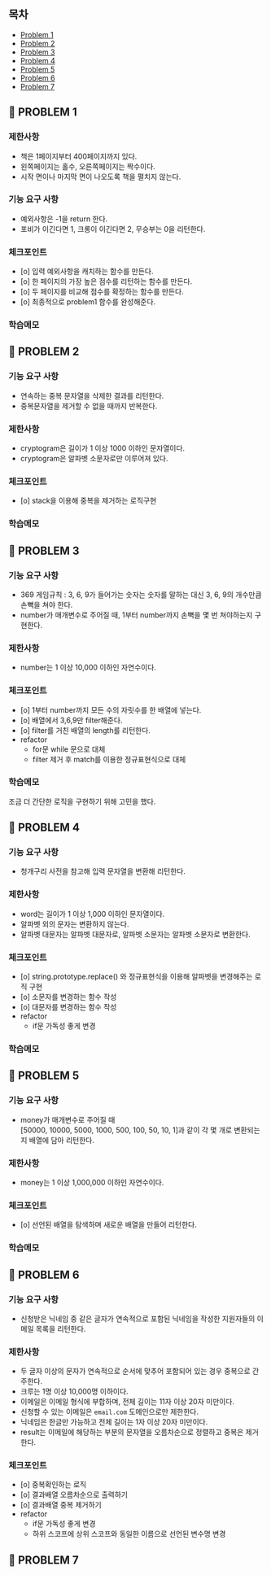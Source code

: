 ## 목차

- [Problem 1](#-problem-1)
- [Problem 2](#-problem-2)
- [Problem 3](#-problem-3)
- [Problem 4](#-problem-4)
- [Problem 5](#-problem-5)
- [Problem 6](#-problem-6)
- [Problem 7](#-problem-7)

## 🔖 PROBLEM 1

### 제한사항

- 책은 1페이지부터 400페이지까지 있다.
- 왼쪽페이지는 홀수, 오른쪽페이지는 짝수이다.
- 시작 면이나 마지막 면이 나오도록 책을 펼치지 않는다.

### 기능 요구 사항

- 예외사항은 -1을 return 한다.
- 포비가 이긴다면 1, 크롱이 이긴다면 2, 무승부는 0을 리턴한다.

### 체크포인트

- [o] 입력 예외사항을 캐치하는 함수를 만든다.
- [o] 한 페이지의 가장 높은 점수를 리턴하는 함수를 만든다.
- [o] 두 페이지를 비교해 점수를 확정하는 함수를 만든다.
- [o] 최종적으로 problem1 함수를 완성해준다.

### 학습메모

## 🔖 PROBLEM 2

### 기능 요구 사항

- 연속하는 중복 문자열을 삭제한 결과를 리턴한다.
- 중복문자열을 제거할 수 없을 때까지 반복한다.

### 제한사항

- cryptogram은 길이가 1 이상 1000 이하인 문자열이다.
- cryptogram은 알파벳 소문자로만 이루어져 있다.

### 체크포인트

- [o] stack을 이용해 중복을 제거하는 로직구현

### 학습메모

## 🔖 PROBLEM 3

### 기능 요구 사항

- 369 게임규칙 : 3, 6, 9가 들어가는 숫자는 숫자를 말하는 대신 3, 6, 9의 개수만큼 손뼉을 쳐야 한다.
- number가 매개변수로 주어질 때, 1부터 number까지 손뼉을 몇 번 쳐야하는지 구현한다.

### 제한사항

- number는 1 이상 10,000 이하인 자연수이다.

### 체크포인트

- [o] 1부터 number까지 모든 수의 자릿수를 한 배열에 넣는다.
- [o] 배열에서 3,6,9만 filter해준다.
- [o] filter를 거친 배열의 length를 리턴한다.
- refactor
  - for문 while 문으로 대체
  - filter 제거 후 match를 이용한 정규표현식으로 대체

### 학습메모

조금 더 간단한 로직을 구현하기 위해 고민을 했다.

## 🔖 PROBLEM 4

### 기능 요구 사항

- 청개구리 사전을 참고해 입력 문자열을 변환해 리턴한다.

### 제한사항

- word는 길이가 1 이상 1,000 이하인 문자열이다.
- 알파벳 외의 문자는 변환하지 않는다.
- 알파벳 대문자는 알파벳 대문자로, 알파벳 소문자는 알파벳 소문자로 변환한다.

### 체크포인트

- [o] string.prototype.replace() 와 정규표현식을 이용해 알파벳을 변경해주는 로직 구현
- [o] 소문자를 변경하는 함수 작성
- [o] 대문자를 변경하는 함수 작성
- refactor
  - if문 가독성 좋게 변경

### 학습메모

## 🔖 PROBLEM 5

### 기능 요구 사항

- money가 매개변수로 주어질 때 <br/>
  [50000, 10000, 5000, 1000, 500, 100, 50, 10, 1]과 같이 각 몇 개로 변환되는지 배열에 담아 리턴한다.

### 제한사항

- money는 1 이상 1,000,000 이하인 자연수이다.

### 체크포인트

- [o] 선언된 배열을 탐색하며 새로운 배열을 만들어 리턴한다.

### 학습메모

## 🔖 PROBLEM 6

### 기능 요구 사항

- 신청받은 닉네임 중 같은 글자가 연속적으로 포함된 닉네임을 작성한 지원자들의 이메일 목록을 리턴한다.

### 제한사항

- 두 글자 이상의 문자가 연속적으로 순서에 맞추어 포함되어 있는 경우 중복으로 간주한다.
- 크루는 1명 이상 10,000명 이하이다.
- 이메일은 이메일 형식에 부합하며, 전체 길이는 11자 이상 20자 미만이다.
- 신청할 수 있는 이메일은 `email.com` 도메인으로만 제한한다.
- 닉네임은 한글만 가능하고 전체 길이는 1자 이상 20자 미만이다.
- result는 이메일에 해당하는 부분의 문자열을 오름차순으로 정렬하고 중복은 제거한다.

### 체크포인트

- [o] 중복확인하는 로직
- [o] 결과배열 오름차순으로 출력하기
- [o] 결과배열 중복 제거하기
- refactor
  - if문 가독성 좋게 변경
  - 하위 스코프에 상위 스코프와 동일한 이름으로 선언된 변수명 변경

## 🔖 PROBLEM 7
